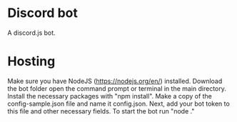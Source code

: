 # Discord bot
A discord.js bot.

# Hosting
Make sure you have NodeJS (https://nodejs.org/en/) installed.
Download the bot folder open the command prompt or terminal in the main directory.
Install the necessary packages with "npm install".
Make a copy of the config-sample.json file and name it config.json.  Next, add your bot token to this file and other necessary fields.
To start the bot run "node ."

